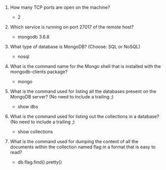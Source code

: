 
1. How many TCP ports are open on the machine?
	- 2

3. Which service is running on port 27017 of the remote host?
	- mongodb 3.6.8

4. What type of database is MongoDB? (Choose: SQL or NoSQL)
	- nosql

6. What is the command name for the Mongo shell that is installed with the mongodb-clients package?
	- mongo

8. What is the command used for listing all the databases present on the MongoDB server? (No need to include a trailing ;)
	- show dbs


10. What is the command used for listing out the collections in a database? (No need to include a trailing ;)
	- show collections

12. What is the command used for dumping the content of all the documents within the collection named flag in a format that is easy to read?
	- db.flag.find().pretty()